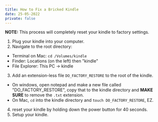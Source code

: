 ```yaml
---
title: How to Fix a Bricked Kindle
date: 25-05-2022
private: false
---
```


**NOTE:**  This process will completely reset your kindle to factory settings.

1. Plug your kindle into your computer.
2. Navigate to the root directory:
  - Terminal on Mac: `cd /Volumes/kindle`
  - Finder: Locations (on the left) then "kindle"
  - File Explorer: This PC -> kindle
3. Add an extension-less file `DO_FACTORY_RESTORE` to the root of the kindle.
  - On windows, open notepad and make a new file called "DO_FACTORY_RESTORE", copy that to the kindle directory and **MAKE SURE** to remove the `.txt` extension.
  - On Mac, `cd` into the kindle directory and `touch DO_FACTORY_RESTORE`, EZ.
4. reset your kindle by holding down the power button for 40 seconds.
5. Setup your kindle.
